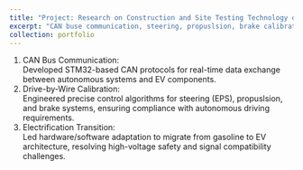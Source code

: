 ```yaml
---
title: "Project: Research on Construction and Site Testing Technology of Closed Test Environment for Auto-driving Electric Vehicles."
excerpt: "CAN buse communication, steering, propuslsion, brake calibration of autonomous EV vehicle. <br/><img src='/images/portfolio7/EV_xinda.png' width='500' height='300'>"
collection: portfolio
---
```



1. CAN Bus Communication:<br/>
Developed STM32-based CAN protocols for real-time data exchange between autonomous systems and EV components.<br/>
2. Drive-by-Wire Calibration:<br/>
Engineered precise control algorithms for steering (EPS), propuslsion, and brake systems, ensuring compliance with autonomous driving requirements.<br/>
3. Electrification Transition:<br/>
Led hardware/software adaptation to migrate from gasoline to EV architecture, resolving high-voltage safety and signal compatibility challenges.<br/>